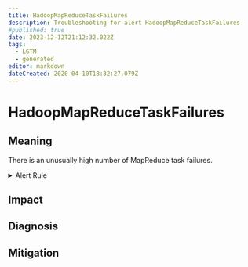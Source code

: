 ```yaml
---
title: HadoopMapReduceTaskFailures
description: Troubleshooting for alert HadoopMapReduceTaskFailures
#published: true
date: 2023-12-12T21:12:32.022Z
tags: 
  - LGTM
  - generated
editor: markdown
dateCreated: 2020-04-10T18:32:27.079Z
---
```


# HadoopMapReduceTaskFailures

## Meaning
[//]: # "Short paragraph that explains what the alert means"
There is an unusually high number of MapReduce task failures.

<details>
  <summary>Alert Rule</summary>

{{% rule "hadoop/jmx_exporter.yml" "HadoopMapReduceTaskFailures" %}}

{{% comment %}}

```yaml
alert: HadoopMapReduceTaskFailures
expr: hadoop_mapreduce_task_failures_total > 100
for: 10m
labels:
    severity: critical
annotations:
    summary: Hadoop Map Reduce Task Failures (instance {{ $labels.instance }})
    description: |-
        There is an unusually high number of MapReduce task failures.
          VALUE = {{ $value }}
          LABELS = {{ $labels }}
    runbook: https://github.com/srerun/prometheus-alerts/blob/main/content/runbooks/jmx_exporter/HadoopMapReduceTaskFailures.md

```

{{% /comment %}}

</details>


## Impact
[//]: # "What could / will happen if the alert is not addressed"



## Diagnosis
[//]: # "Steps to take to identify the cause of the problem"



## Mitigation
[//]: # "The steps necessary to resolve the alert"
